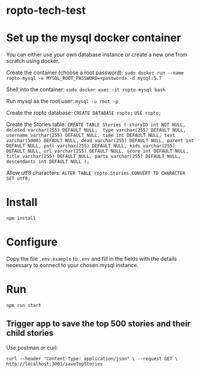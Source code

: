 # ropto-tech-test

# Set up the mysql docker container
You can either use your own database instance or create a new one from scratch using docker.

Create the container (choose a root password):
`sudo docker run --name ropto-mysql -e MYSQL_ROOT_PASSWORD=<password> -d mysql:5.7`

Shell into the container:
`sudo docker exec -it ropto-mysql bash`

Run mysql as the root user:
`mysql -u root -p`

Create the ropto database:
`CREATE DATABASE ropto;`
`USE ropto;`

Create the Stories table:
`CREATE TABLE Stories (
    storyID int NOT NULL,
    deleted varchar(255) DEFAULT NULL, 
    type varchar(255) DEFAULT NULL,
    username varchar(255) DEFAULT NULL,
    time int DEFAULT NULL,
    text varchar(5000) DEFAULT NULL,
    dead varchar(255) DEFAULT NULL,
    parent int DEFAULT NULL,
    poll varchar(255) DEFAULT NULL,
    kids varchar(255) DEFAULT NULL,
    url varchar(255) DEFAULT NULL,
    score int DEFAULT NULL,
    title varchar(255) DEFAULT NULL,
    parts varchar(255) DEFAULT NULL,
    descendants int DEFAULT NULL
);`

Allow utf8 characters:
`ALTER TABLE ropto.Stories CONVERT TO CHARACTER SET utf8;`

# Install
`npm install`

# Configure 
Copy the file `.env.example` to `.env` and fill in the fields with the details necessary to connect to your chosen mysql instance.

# Run
`npm run start`

## Trigger app to save the top 500 stories and their child stories
Use postman or curl:

`curl --header "Content-Type: application/json" \
  --request GET \
  http://localhost:3001/saveTopStories
`
